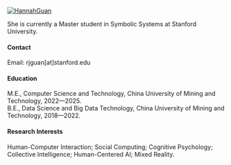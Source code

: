 

[![HannahGuan](https://img.shields.io/badge/senli1073-github-blue?logo=github)](https://github.com/senli1073)

She is currently a Master student in Symbolic Systems at Stanford University.

#### Contact

Email: rjguan[at]stanford.edu

#### Education
M.E., Computer Science and Technology, China University of Mining and Technology, 2022—2025.\
B.E., Data Science and Big Data Technology, China University of Mining and Technology, 2018—2022.

#### Research Interests
Human-Computer Interaction; Social Computing; Cognitive Psychology; Collective Intelligence; Human-Centered AI; Mixed Reality.


